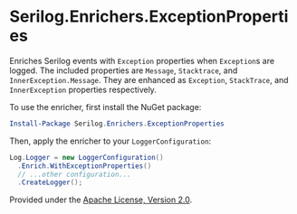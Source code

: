 # Serilog.Enrichers.ExceptionProperties

Enriches Serilog events with `Exception` properties when `Exception`s are logged. The included properties are `Message`, `Stacktrace`, and `InnerException.Message`. They are enhanced as `Exception`, `StackTrace`, and `InnerException` properties respectively.

To use the enricher, first install the NuGet package:

```powershell
Install-Package Serilog.Enrichers.ExceptionProperties
```

Then, apply the enricher to your `LoggerConfiguration`:

```csharp
Log.Logger = new LoggerConfiguration()
  .Enrich.WithExceptionProperties()
  // ...other configuration...
  .CreateLogger();
```

Provided under the [Apache License, Version 2.0](http://apache.org/licenses/LICENSE-2.0.html).
